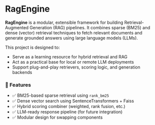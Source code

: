 # RagEngine

**RagEngine** is a modular, extensible framework for building Retrieval-Augmented Generation (RAG) pipelines. It combines sparse (BM25) and dense (vector) retrieval techniques to fetch relevant documents and generate grounded answers using large language models (LLMs).

This project is designed to:
- Serve as a learning resource for hybrid retrieval and RAG
- Act as a practical base for local or remote LLM deployments
- Support plug-and-play retrievers, scoring logic, and generation backends

### 🔧 Features
- ✅ BM25-based sparse retrieval using `rank_bm25`
- ✅ Dense vector search using SentenceTransformers + Faiss
- ✅ Hybrid scoring combiner (weighted, rank fusion, etc.)
- ✅ LLM-ready response pipeline (for future integration)
- ✅ Modular design for swapping components
